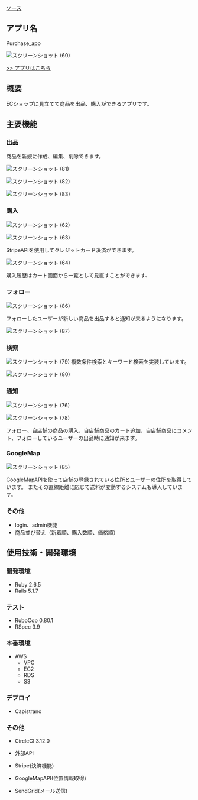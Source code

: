[ソース](https://img.shields.io/github/languages/code-size/ichihara-development-github/purchase_app
)
## アプリ名

Purchase_app

![スクリーンショット (60)](https://user-images.githubusercontent.com/50323412/85983157-f8dad700-ba21-11ea-8195-00fa9db263dc.png)

[>> アプリはこちら](http://3.20.24.205/)

## 概要
ECショップに見立てて商品を出品、購入ができるアプリです。

## 主要機能

### 出品

商品を新規に作成、編集、削除できます。

![スクリーンショット (81)](https://user-images.githubusercontent.com/50323412/85986685-97b60200-ba27-11ea-98ff-c886ddaddd8e.png)

![スクリーンショット (82)](https://user-images.githubusercontent.com/50323412/85986692-997fc580-ba27-11ea-918c-50c1ee454b79.png)


![スクリーンショット (83)](https://user-images.githubusercontent.com/50323412/85986700-9b498900-ba27-11ea-9404-96323ffb1b53.png)



### 購入

![スクリーンショット (62)](https://user-images.githubusercontent.com/50323412/85984289-f2e5f580-ba23-11ea-8c1f-17b96f2f9f60.png)

![スクリーンショット (63)](https://user-images.githubusercontent.com/50323412/85984160-bd410c80-ba23-11ea-9802-eb178c5962ba.png)

StripeAPIを使用してクレジットカード決済ができます。

![スクリーンショット (64)](https://user-images.githubusercontent.com/50323412/85984168-c16d2a00-ba23-11ea-87ce-ca68ab506486.png)

購入履歴はカート画面から一覧として見直すことができます、

### フォロー


![スクリーンショット (86)](https://user-images.githubusercontent.com/50323412/85987353-7dc8ef00-ba28-11ea-9169-04ca4e9e56fb.png)

フォローしたユーザーが新しい商品を出品すると通知が来るようになります。

![スクリーンショット (87)](https://user-images.githubusercontent.com/50323412/85987359-7e618580-ba28-11ea-83df-e9679bcb616d.png)



### 検索


![スクリーンショット (79)](https://user-images.githubusercontent.com/50323412/85987046-1743d100-ba28-11ea-9a83-6e83c7b2c1ae.png)
複数条件検索とキーワード検索を実装しています。

![スクリーンショット (80)](https://user-images.githubusercontent.com/50323412/85987050-190d9480-ba28-11ea-9995-46a5220967a9.png)


### 通知


![スクリーンショット (76)](https://user-images.githubusercontent.com/50323412/85987005-02ffd400-ba28-11ea-9ffd-082ee7b24095.png)

![スクリーンショット (78)](https://user-images.githubusercontent.com/50323412/85987010-04c99780-ba28-11ea-9bd7-7eb3663848df.png)

フォロー、自店舗の商品の購入、自店舗商品のカート追加、自店舗商品にコメント、フォローしているユーザーの出品時に通知が来ます。


### GoogleMap


![スクリーンショット (85)](https://user-images.githubusercontent.com/50323412/85986778-b3b9a380-ba27-11ea-8529-bf198852a199.png)

GoogleMapAPIを使って店舗の登録されている住所とユーザーの住所を取得しています。
またその直線距離に応じて送料が変動するシステムも導入しています。

### その他

- login、admin機能
- 商品並び替え（新着順、購入数順、価格順）

## 使用技術・開発環境

### 開発環境

- Ruby 2.6.5
- Rails 5.1.7

### テスト

- RuboCop 0.80.1
- RSpec 3.9

### 本番環境

- AWS
  - VPC
  - EC2
  - RDS
  - S3  

### デプロイ

- Capistrano

### その他

- CircleCI 3.12.0

- 外部API
 - Stripe(決済機能)
 - GoogleMapAPI(位置情報取得)
 - SendGrid(メール送信)
